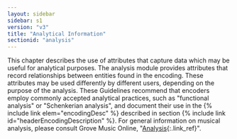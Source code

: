 ```yaml
---
layout: sidebar
sidebar: s1
version: "v3"
title: "Analytical Information"
sectionid: "analysis"
---
```


This chapter describes the use of attributes that capture data which may be useful
for
analytical purposes. The analysis module provides attributes that record relationships
between
entities found in the encoding. These attributes may be used differently by different
users,
depending on the purpose of the analysis. These Guidelines recommend that encoders
employ
commonly accepted analytical practices, such as "functional analysis" or "Schenkerian
analysis",
and document their use in the {% include link elem="encodingDesc" %} described in section {% include link id="headerEncodingDescription" %}. For general information on musical analysis, please
consult Grove Music Online, "[Analysis](http://www.oxfordmusiconline.com/subscriber/article/grove/music/41862pg1#S41862.1){:.link_ref}".

